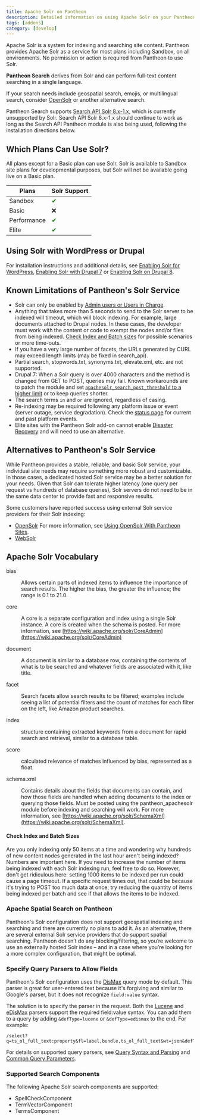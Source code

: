 ```yaml
---
title: Apache Solr on Pantheon
description: Detailed information on using Apache Solr on your Pantheon Drupal or WordPress site.
tags: [addons]
category: [develop]
---
```

Apache Solr is a system for indexing and searching site content. Pantheon provides Apache Solr as a service for most plans including Sandbox, on all environments. No permission or action is required from Pantheon to use Solr. 
<Partial file="solr-version.md" />


<Alert title="Important Note" type="info">

**Pantheon Search** derives from Solr and can perform full-text content searching in a single language. 

<Partial file="solr-version.md" />

If your search needs include geospatial search, emojis, or multilingual search, consider [OpenSolr](/opensolr) or another alternative search.

Pantheon Search supports [Search API Solr 8.x-1.x](https://www.drupal.org/project/search_api_solr), which is currently unsupported by Solr. Search API Solr 8.x-1.x should continue to work as long as the Search API Pantheon module is also being used, following the installation directions below.

</Alert>

## Which Plans Can Use Solr?

All plans except for a Basic plan can use Solr. Solr is available to Sandbox site plans for developmental purposes, but Solr will not be available going live on a Basic plan.

| Plans         | Solr Support <Popover content="Available across all environments, including Multidevs." /> |
| ------------- | ---------------------------------- |
| Sandbox       | <span style="color:green">✔</span> |
| Basic         | ❌  |
| Performance   | <span style="color:green">✔</span> |
| Elite         | <span style="color:green">✔</span> |

## Using Solr with WordPress or Drupal

For installation instructions and additional details, see [Enabling Solr for WordPress](/wordpress-solr), [Enabling Solr with Drupal 7](/solr-drupal-7) or [Enabling Solr on Drupal 8](/solr-drupal-8).

## Known Limitations of Pantheon's Solr Service

- Solr can only be enabled by [Admin users or Users in Charge](/change-management#site-level-roles-and-permissions).
- Anything that takes more than 5 seconds to send to the Solr server to be indexed will timeout, which will block indexing. For example, large documents attached to Drupal nodes. In these cases, the developer must work with the content or code to exempt the nodes and/or files from being indexed. [Check Index and Batch sizes](#apache-solr-vocabulary) for possible scenarios or more time-outs.
- If you have a very large number of facets, the URLs generated by CURL may exceed length limits (may be fixed in search\_api).
-  Partial search, stopwords.txt, synonyms.txt, elevate.xml, etc. are not supported.
-  Drupal 7: When a Solr query is over 4000 characters and the method is changed from GET to POST, queries may fail. Known workarounds are to patch the module and set [`apachesolr_search_post_threshold` to a higher limit](https://github.com/pantheon-systems/drops-7/blob/master/modules/pantheon/pantheon_apachesolr/Pantheon_Apache_Solr_Service.php#L873) or to keep queries shorter.
- The search terms `in` and `or` are ignored, regardless of casing.
- Re-indexing may be required following any platform issue or event (server outage, service degradation). Check the [status page](https://status.pantheon.io) for current and past platform events.
- Elite sites with the Pantheon Solr add-on cannot enable [Disaster Recovery](https://pantheon.io/docs/disaster-recovery) and will need to use an alternative.

## Alternatives to Pantheon's Solr Service

While Pantheon provides a stable, reliable, and basic Solr service, your individual site needs may require something more robust and customizable. In those cases, a dedicated hosted Solr service may be a better solution for your needs. Given that Solr can tolerate higher latency (one query per request vs hundreds of database queries), Solr servers do not need to be in the same data center to provide fast and responsive results.

Some customers have reported success using external Solr service providers for their Solr indexing:

 - [OpenSolr](https://opensolr.com/) For more information, see [Using OpenSolr With Pantheon Sites](/opensolr).
 - [WebSolr](https://websolr.com/)

## Apache Solr Vocabulary

<dl>

<dt>bias</dt>

<dd>

Allows certain parts of indexed items to influence the importance of search results. The higher the bias, the greater the influence; the range is 0.1 to 21.0.

</dd>

<dt>core</dt>

<dd>

A core is a separate configuration and index using a single Solr instance. A core is created when the schema is posted. For more information, see [https://wiki.apache.org/solr/CoreAdmin](https://wiki.apache.org/solr/CoreAdmin)

</dd>

<dt>document</dt>

<dd>

A document is similar to a database row, containing the contents of what is to be searched and whatever fields are associated with it, like title.

</dd>

<dt>facet</dt>

<dd>

Search facets allow search results to be filtered; examples include seeing a list of potential filters and the count of matches for each filter on the left, like Amazon product searches.

</dd>

<dt>index</dt>

<dd>

structure containing extracted keywords from a document for rapid search and retrieval, similar to a database table.

</dd>

<dt>score</dt>

<dd>

calculated relevance of matches influenced by bias, represented as a float.

</dd>

<dt>schema.xml</dt>

<dd>

Contains details about the fields that documents can contain, and how those fields are handled when adding documents to the index or querying those fields. Must be posted using the pantheon_apachesolr module before indexing and searching will work. For more information, see [https://wiki.apache.org/solr/SchemaXml](https://wiki.apache.org/solr/SchemaXml).

</dd>

</dl>

#### Check Index and Batch Sizes

Are you only indexing only 50 items at a time and wondering why hundreds of new content nodes generated in the last hour aren't being indexed? Numbers are important here. If you need to increase the number of items being indexed with each Solr indexing run, feel free to do so. However, don't get ridiculous here: setting 1000 items to be indexed per run could cause a page timeout. If a specific request times out, that could be because it's trying to POST too much data at once; try reducing the quantity of items being indexed per batch and see if that allows the items to be indexed.

### Apache Spatial Search on Pantheon

Pantheon's Solr configuration does not support geospatial indexing and searching and there are currently no plans to add it.
As an alternative, there are several external Solr service providers that do support spatial searching. Pantheon doesn’t do any blocking/filtering, so you’re welcome to use an externally hosted Solr index – and in a case where you’re looking for a more complex configuration, that might be optimal.

### Specify Query Parsers to Allow Fields
Pantheon's Solr configuration uses the [DisMax](https://cwiki.apache.org/confluence/display/solr/The+DisMax+Query+Parser) query mode by default. This parser is great for user-entered text because it's forgiving and similar to Google's parser, but it does not recognize `field:value` syntax.

The solution is to specify the parser in the request. Both the [Lucene](https://cwiki.apache.org/confluence/display/solr/The+Standard+Query+Parser) and [eDisMax](https://cwiki.apache.org/confluence/display/solr/The+Extended+DisMax+Query+Parser) parsers support the required field:value syntax. You can add them to a query by adding `&defType=lucene` or `&defType=edismax` to the end. For example:
```
/select?q=ts_ol_full_text:property&fl=label,bundle,ts_ol_full_text&wt=json&defType=edismax
```
For details on supported query parsers, see [Query Syntax and Parsing]( https://cwiki.apache.org/confluence/display/solr/Query+Syntax+and+Parsing) and [Common Query Parameters](https://cwiki.apache.org/confluence/display/solr/Common+Query+Parameters#CommonQueryParameters-ThedefTypeParameter).

### Supported Search Components

The following Apache Solr search components are supported:

* SpellCheckComponent
* TermVectorComponent
* TermsComponent
